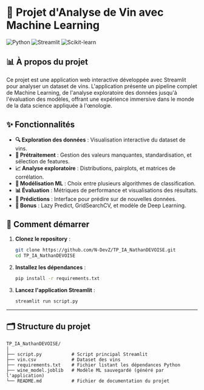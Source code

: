# 🍷 Projet d'Analyse de Vin avec Machine Learning

![Python](https://img.shields.io/badge/Python-3.7+-blue.svg)
![Streamlit](https://img.shields.io/badge/Streamlit-1.0+-red.svg)
![Scikit-learn](https://img.shields.io/badge/Scikit--learn-0.24+-green.svg)

## 📊 À propos du projet

Ce projet est une application web interactive développée avec Streamlit pour analyser un dataset de vins. L'application présente un pipeline complet de Machine Learning, de l'analyse exploratoire des données jusqu'à l'évaluation des modèles, offrant une expérience immersive dans le monde de la data science appliquée à l'œnologie.

## ✨ Fonctionnalités

- **🔍 Exploration des données** : Visualisation interactive du dataset de vins.
- **🧹 Prétraitement** : Gestion des valeurs manquantes, standardisation, et sélection de features.
- **📈 Analyse exploratoire** : Distributions, pairplots, et matrices de corrélation.
- **🤖 Modélisation ML** : Choix entre plusieurs algorithmes de classification.
- **📊 Évaluation** : Métriques de performance et visualisations des résultats.
- **🔮 Prédictions** : Interface pour prédire sur de nouvelles données.
- **🚀 Bonus** : Lazy Predict, GridSearchCV, et modèle de Deep Learning.

## 🚀 Comment démarrer

1. **Clonez le repository** :

    ```bash
    git clone https://github.com/N-DevZ/TP_IA_NathanDEVOISE.git
    cd TP_IA_NathanDEVOISE
    ```

2. **Installez les dépendances** :

    ```bash
    pip install -r requirements.txt
    ```

3. **Lancez l'application Streamlit** :

    ```bash
    streamlit run script.py
    ```

---

## 🗂 Structure du projet

```plaintext
TP_IA_NathanDEVOISE/
│
├── script.py           # Script principal Streamlit
├── vin.csv             # Dataset des vins
├── requirements.txt    # Fichier listant les dépendances Python
├── wine_model.joblib   # Modèle ML sauvegardé (généré par l'application)
└── README.md           # Fichier de documentation du projet